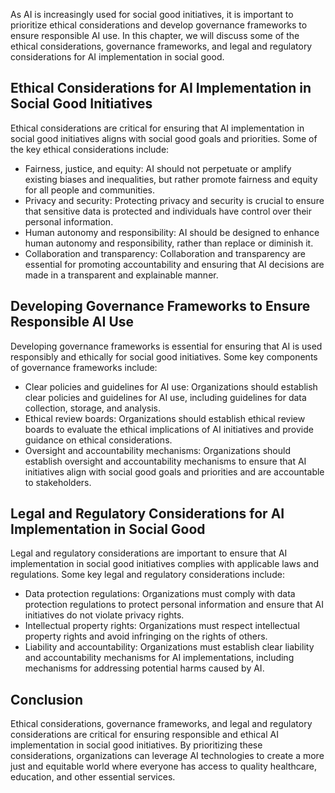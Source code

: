 
As AI is increasingly used for social good initiatives, it is important to prioritize ethical considerations and develop governance frameworks to ensure responsible AI use. In this chapter, we will discuss some of the ethical considerations, governance frameworks, and legal and regulatory considerations for AI implementation in social good.

Ethical Considerations for AI Implementation in Social Good Initiatives
-----------------------------------------------------------------------

Ethical considerations are critical for ensuring that AI implementation in social good initiatives aligns with social good goals and priorities. Some of the key ethical considerations include:

* Fairness, justice, and equity: AI should not perpetuate or amplify existing biases and inequalities, but rather promote fairness and equity for all people and communities.
* Privacy and security: Protecting privacy and security is crucial to ensure that sensitive data is protected and individuals have control over their personal information.
* Human autonomy and responsibility: AI should be designed to enhance human autonomy and responsibility, rather than replace or diminish it.
* Collaboration and transparency: Collaboration and transparency are essential for promoting accountability and ensuring that AI decisions are made in a transparent and explainable manner.

Developing Governance Frameworks to Ensure Responsible AI Use
-------------------------------------------------------------

Developing governance frameworks is essential for ensuring that AI is used responsibly and ethically for social good initiatives. Some key components of governance frameworks include:

* Clear policies and guidelines for AI use: Organizations should establish clear policies and guidelines for AI use, including guidelines for data collection, storage, and analysis.
* Ethical review boards: Organizations should establish ethical review boards to evaluate the ethical implications of AI initiatives and provide guidance on ethical considerations.
* Oversight and accountability mechanisms: Organizations should establish oversight and accountability mechanisms to ensure that AI initiatives align with social good goals and priorities and are accountable to stakeholders.

Legal and Regulatory Considerations for AI Implementation in Social Good
------------------------------------------------------------------------

Legal and regulatory considerations are important to ensure that AI implementation in social good initiatives complies with applicable laws and regulations. Some key legal and regulatory considerations include:

* Data protection regulations: Organizations must comply with data protection regulations to protect personal information and ensure that AI initiatives do not violate privacy rights.
* Intellectual property rights: Organizations must respect intellectual property rights and avoid infringing on the rights of others.
* Liability and accountability: Organizations must establish clear liability and accountability mechanisms for AI implementations, including mechanisms for addressing potential harms caused by AI.

Conclusion
----------

Ethical considerations, governance frameworks, and legal and regulatory considerations are critical for ensuring responsible and ethical AI implementation in social good initiatives. By prioritizing these considerations, organizations can leverage AI technologies to create a more just and equitable world where everyone has access to quality healthcare, education, and other essential services.

